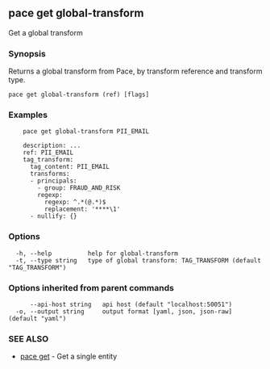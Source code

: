 ## pace get global-transform

Get a global transform

### Synopsis

Returns a global transform from Pace, by transform reference and transform type.

```
pace get global-transform (ref) [flags]
```

### Examples

```
    pace get global-transform PII_EMAIL

	description: ...
	ref: PII_EMAIL
	tag_transform:
	  tag_content: PII_EMAIL
	  transforms:
	  - principals:
		- group: FRAUD_AND_RISK
		regexp:
		  regexp: ^.*(@.*)$
		  replacement: '****\1'
	  - nullify: {}
```

### Options

```
  -h, --help          help for global-transform
  -t, --type string   type of global transform: TAG_TRANSFORM (default "TAG_TRANSFORM")
```

### Options inherited from parent commands

```
      --api-host string   api host (default "localhost:50051")
  -o, --output string     output format [yaml, json, json-raw] (default "yaml")
```

### SEE ALSO

* [pace get](pace_get.md)	 - Get a single entity

